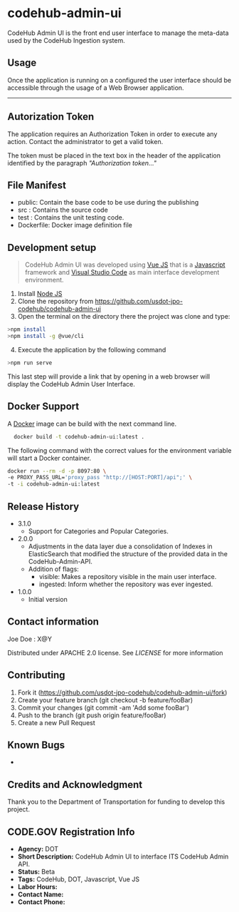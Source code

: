# codehub-admin-ui

CodeHub Admin UI is the front end user interface to manage the meta-data used by the CodeHub Ingestion system.

## Usage
Once the application is running on a configured the user interface should be accessible through the usage of a Web Browser application. 

---
## Autorization Token
The application requires an Authorization Token in order to execute any action. Contact the administrator to get a valid token.

The token must be placed in the text box in the header of the application identified by the paragraph *"Authorization token..."*

## File Manifest
* public: Contain the base code to be use during the publishing
* src : Contains the source code
* test : Contains the unit testing code.
* Dockerfile: Docker image definition file


## Development setup
> CodeHub Admin UI was developed using [Vue JS](https://vuejs.org/) that is a [Javascript](https://developer.mozilla.org/en-US/docs/Web/JavaScript) framework and [Visual Studio Code](https://code.visualstudio.com/) as main interface development environment. 

1. Install [Node JS](https://nodejs.org/en/)
2. Clone the repository from https://github.com/usdot-jpo-codehub/codehub-admin-ui
3. Open the terminal on the directory there the project was clone and type:
```bash
>npm install
>npm install -g @vue/cli
```
4. Execute the application by the following command
```bash
>npm run serve
```
This last step will provide a link that by opening in a web browser will display the CodeHub Admin User Interface.

## Docker Support
A [Docker](https://www.docker.com/) image can be build with the next command line.
```bash
  docker build -t codehub-admin-ui:latest .
```

The following command with the correct values for the environment variable will start a Docker container.
```bash
docker run --rm -d -p 8097:80 \
-e PROXY_PASS_URL='proxy_pass "http://[HOST:PORT]/api";' \
-t -i codehub-admin-ui:latest
```

## Release History
* 3.1.0
  * Support for Categories and Popular Categories.
* 2.0.0
  * Adjustments in the data layer due a consolidation of Indexes in ElasticSearch that modified the structure of the provided data in the CodeHub-Admin-API.
  * Addition of flags:
    * visible: Makes a repository visible in the main user interface.
    * ingested: Inform whether the repository was ever ingested.
* 1.0.0
  * Initial version


## Contact information
Joe Doe : X@Y

Distributed under APACHE 2.0 license. See *LICENSE* for more information

## Contributing
1. Fork it (https://github.com/usdot-jpo-codehub/codehub-admin-ui/fork)
2. Create your feature branch (git checkout -b feature/fooBar)
3. Commit your changes (git commit -am 'Add some fooBar')
4. Push to the branch (git push origin feature/fooBar)
5. Create a new Pull Request

## Known Bugs
*

## Credits and Acknowledgment
Thank you to the Department of Transportation for funding to develop this project.

## CODE.GOV Registration Info
* __Agency:__ DOT
* __Short Description:__ CodeHub Admin UI to interface ITS CodeHub Admin API.
* __Status:__ Beta
* __Tags:__ CodeHub, DOT, Javascript, Vue JS
* __Labor Hours:__
* __Contact Name:__
* __Contact Phone:__
